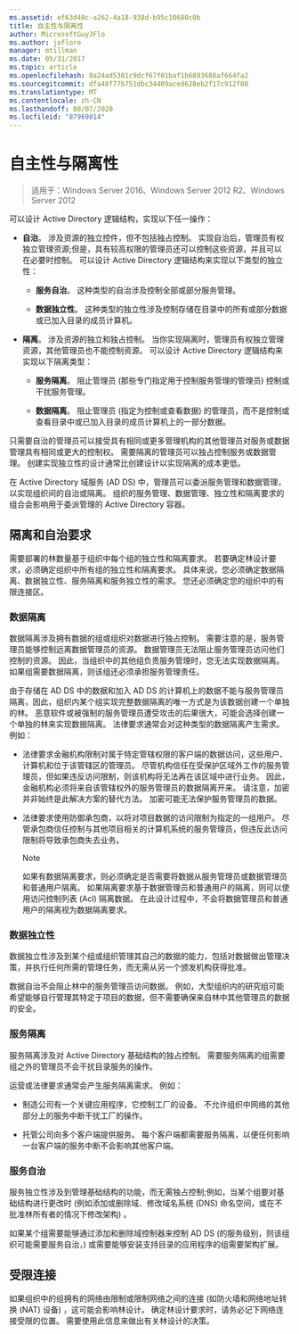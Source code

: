 ```yaml
---
ms.assetid: ef63d40c-a262-4a18-938d-b95c10680c0b
title: 自主性与隔离性
author: MicrosoftGuyJFlo
ms.author: joflore
manager: mtillman
ms.date: 05/31/2017
ms.topic: article
ms.openlocfilehash: 8a24ad5301c9dcf67f01baf1b6893688af664fa2
ms.sourcegitcommit: dfa48f77b751dbc34409aced628eb2f17c912f08
ms.translationtype: MT
ms.contentlocale: zh-CN
ms.lasthandoff: 08/07/2020
ms.locfileid: "87969814"
---
```

# <a name="autonomy-vs-isolation"></a>自主性与隔离性

>适用于：Windows Server 2016、Windows Server 2012 R2、Windows Server 2012

可以设计 Active Directory 逻辑结构，实现以下任一操作：

-   **自治**。 涉及资源的独立控件，但不包括独占控制。 实现自治后，管理员有权独立管理资源;但是，具有较高权限的管理员还可以控制这些资源，并且可以在必要时控制。 可以设计 Active Directory 逻辑结构来实现以下类型的独立性：

    -   **服务自治**。 这种类型的自治涉及控制全部或部分服务管理。

    -   **数据独立性**。 这种类型的独立性涉及控制存储在目录中的所有或部分数据或已加入目录的成员计算机。

-   **隔离**。 涉及资源的独立和独占控制。 当你实现隔离时，管理员有权独立管理资源，其他管理员也不能控制资源。 可以设计 Active Directory 逻辑结构来实现以下隔离类型：

    -   **服务隔离**。 阻止管理员 (那些专门指定用于控制服务管理的管理员) 控制或干扰服务管理。

    -   **数据隔离**。 阻止管理员 (指定为控制或查看数据) 的管理员，而不是控制或查看目录中或已加入目录的成员计算机上的一部分数据。

只需要自治的管理员可以接受具有相同或更多管理机构的其他管理员对服务或数据管理具有相同或更大的控制权。 需要隔离的管理员可以独占控制服务或数据管理。 创建实现独立性的设计通常比创建设计以实现隔离的成本更低。

在 Active Directory 域服务 (AD DS) 中，管理员可以委派服务管理和数据管理，以实现组织间的自治或隔离。 组织的服务管理、数据管理、独立性和隔离要求的组合会影响用于委派管理的 Active Directory 容器。

## <a name="isolation-and-autonomy-requirements"></a>隔离和自治要求
需要部署的林数量基于组织中每个组的独立性和隔离要求。 若要确定林设计要求，必须确定组织中所有组的独立性和隔离要求。 具体来说，您必须确定数据隔离、数据独立性、服务隔离和服务独立性的需求。 您还必须确定您的组织中的有限连接区。

### <a name="data-isolation"></a>数据隔离
数据隔离涉及拥有数据的组或组织对数据进行独占控制。 需要注意的是，服务管理员能够控制远离数据管理员的资源。 数据管理员无法阻止服务管理员访问他们控制的资源。 因此，当组织中的其他组负责服务管理时，您无法实现数据隔离。 如果组需要数据隔离，则该组还必须承担服务管理责任。

由于存储在 AD DS 中的数据和加入 AD DS 的计算机上的数据不能与服务管理员隔离，因此，组织内某个组实现完整数据隔离的唯一方式是为该数据创建一个单独的林。 恶意软件或被强制的服务管理员遭受攻击的后果很大，可能会选择创建一个单独的林来实现数据隔离。 法律要求通常会对这种类型的数据隔离产生需求。 例如：

-   法律要求金融机构限制对属于特定管辖权限的客户端的数据访问，这些用户、计算机和位于该管辖区的管理员。 尽管机构信任在受保护区域外工作的服务管理员，但如果违反访问限制，则该机构将无法再在该区域中进行业务。 因此，金融机构必须将来自该管辖权外的服务管理员的数据隔离开来。 请注意，加密并非始终是此解决方案的替代方法。 加密可能无法保护服务管理员的数据。

-   法律要求使用防御承包商，以将对项目数据的访问限制为指定的一组用户。 尽管承包商信任控制与其他项目相关的计算机系统的服务管理员，但违反此访问限制将导致承包商失去业务。

    > [!NOTE]
    > 如果有数据隔离要求，则必须确定是否需要将数据从服务管理员或数据管理员和普通用户隔离。 如果隔离要求基于数据管理员和普通用户的隔离，则可以使用访问控制列表 (Acl) 隔离数据。 在此设计过程中，不会将数据管理员和普通用户的隔离视为数据隔离要求。

### <a name="data-autonomy"></a>数据独立性
数据独立性涉及到某个组或组织管理其自己的数据的能力，包括对数据做出管理决策，并执行任何所需的管理任务，而无需从另一个颁发机构获得批准。

数据自治不会阻止林中的服务管理员访问数据。 例如，大型组织内的研究组可能希望能够自行管理其特定于项目的数据，但不需要确保来自林中其他管理员的数据的安全。

### <a name="service-isolation"></a>服务隔离
服务隔离涉及对 Active Directory 基础结构的独占控制。 需要服务隔离的组需要组之外的管理员不会干扰目录服务的操作。

运营或法律要求通常会产生服务隔离需求。 例如：

-   制造公司有一个关键应用程序，它控制工厂的设备。 不允许组织中网络的其他部分上的服务中断干扰工厂的操作。

-   托管公司向多个客户端提供服务。 每个客户端都需要服务隔离，以便任何影响一台客户端的服务中断不会影响其他客户端。

### <a name="service-autonomy"></a>服务自治
服务独立性涉及到管理基础结构的功能，而无需独占控制;例如，当某个组要对基础结构进行更改时 (例如添加或删除域、修改域名系统 (DNS) 命名空间，或在不批准林所有者的情况下修改架构) 。

如果某个组需要能够通过添加和删除域控制器来控制 AD DS (的服务级别，则该组织可能需要服务自治，) 或需要能够安装支持目录的应用程序的组需要架构扩展。

## <a name="limited-connectivity"></a>受限连接
如果组织中的组拥有的网络由限制或限制网络之间的连接 (如防火墙和网络地址转换 (NAT) 设备) ，这可能会影响林设计。 确定林设计要求时，请务必记下网络连接受限的位置。 需要使用此信息来做出有关林设计的决策。



